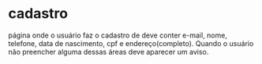 # cadastro
página onde o usuário faz o cadastro de deve conter e-mail, nome, telefone, data de nascimento, cpf e endereço(completo). Quando o usuário não preencher alguma dessas áreas deve aparecer um aviso.

